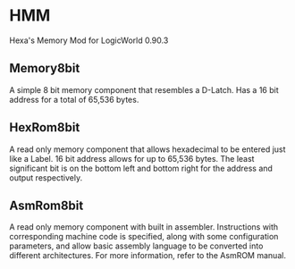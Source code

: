 # HMM
 Hexa's Memory Mod for LogicWorld 0.90.3
 
## Memory8bit

A simple 8 bit memory component that resembles a D-Latch. Has a 16 bit address for a total of 65,536 bytes.

## HexRom8bit

A read only memory component that allows hexadecimal to be entered just like a Label. 16 bit address allows for up to 65,536 bytes. The least significant bit is on the bottom left and bottom right for the address and output respectively.

## AsmRom8bit

A read only memory component with built in assembler. Instructions with corresponding machine code is specified, along with some configuration parameters, and allow basic assembly language to be converted into different architectures. For more information, refer to the AsmROM manual.